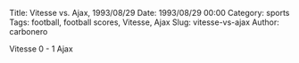 Title: Vitesse vs. Ajax, 1993/08/29
Date: 1993/08/29 00:00
Category: sports
Tags: football, football scores, Vitesse, Ajax
Slug: vitesse-vs-ajax
Author: carbonero


Vitesse 0 - 1 Ajax
